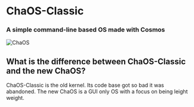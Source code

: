 # ChaOS-Classic
### A simple command-line based OS made with Cosmos

![ChaOS](https://raw.githubusercontent.com/ekeleze/ChaOS/3358f6b36035fb5a294f32333127ce54037b573c/ChaOS/Resources/ChaOS.png)

## What is the difference between ChaOS-Classic and the new ChaOS?

ChaOS-Classic is the old kernel. Its code base got so bad it was abandoned. The new ChaOS is a GUI only OS with a focus on being leight weight.
